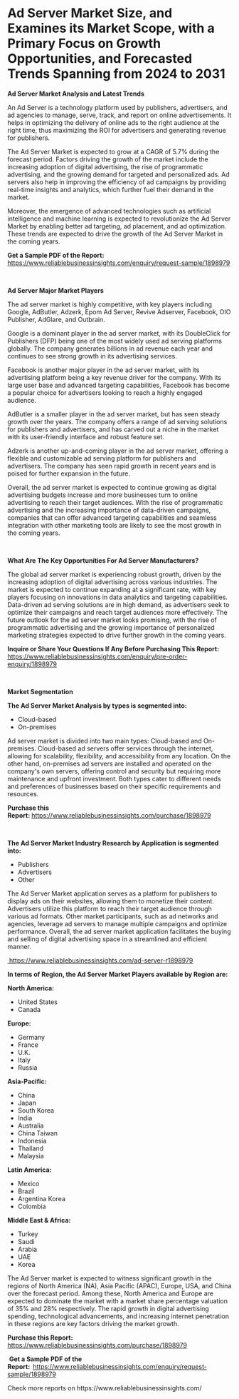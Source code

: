 <p><h1>Ad Server Market Size, and Examines its Market Scope, with a Primary Focus on Growth Opportunities, and Forecasted Trends Spanning from 2024 to 2031</h1></p><p><strong>Ad Server Market Analysis and Latest Trends</strong></p>
<p><p>An Ad Server is a technology platform used by publishers, advertisers, and ad agencies to manage, serve, track, and report on online advertisements. It helps in optimizing the delivery of online ads to the right audience at the right time, thus maximizing the ROI for advertisers and generating revenue for publishers.</p><p>The Ad Server Market is expected to grow at a CAGR of 5.7% during the forecast period. Factors driving the growth of the market include the increasing adoption of digital advertising, the rise of programmatic advertising, and the growing demand for targeted and personalized ads. Ad servers also help in improving the efficiency of ad campaigns by providing real-time insights and analytics, which further fuel their demand in the market.</p><p>Moreover, the emergence of advanced technologies such as artificial intelligence and machine learning is expected to revolutionize the Ad Server Market by enabling better ad targeting, ad placement, and ad optimization. These trends are expected to drive the growth of the Ad Server Market in the coming years.</p></p>
<p><strong>Get a Sample PDF of the Report:&nbsp;</strong> <a href="https://www.reliablebusinessinsights.com/enquiry/request-sample/1898979">https://www.reliablebusinessinsights.com/enquiry/request-sample/1898979</a></p>
<p>&nbsp;</p>
<p><strong>Ad Server Major Market Players</strong></p>
<p><p>The ad server market is highly competitive, with key players including Google, AdButler, Adzerk, Epom Ad Server, Revive Adserver, Facebook, OIO Publisher, AdGlare, and Outbrain. </p><p>Google is a dominant player in the ad server market, with its DoubleClick for Publishers (DFP) being one of the most widely used ad serving platforms globally. The company generates billions in ad revenue each year and continues to see strong growth in its advertising services.</p><p>Facebook is another major player in the ad server market, with its advertising platform being a key revenue driver for the company. With its large user base and advanced targeting capabilities, Facebook has become a popular choice for advertisers looking to reach a highly engaged audience.</p><p>AdButler is a smaller player in the ad server market, but has seen steady growth over the years. The company offers a range of ad serving solutions for publishers and advertisers, and has carved out a niche in the market with its user-friendly interface and robust feature set.</p><p>Adzerk is another up-and-coming player in the ad server market, offering a flexible and customizable ad serving platform for publishers and advertisers. The company has seen rapid growth in recent years and is poised for further expansion in the future.</p><p>Overall, the ad server market is expected to continue growing as digital advertising budgets increase and more businesses turn to online advertising to reach their target audiences. With the rise of programmatic advertising and the increasing importance of data-driven campaigns, companies that can offer advanced targeting capabilities and seamless integration with other marketing tools are likely to see the most growth in the coming years.</p></p>
<p>&nbsp;</p>
<p><strong>What Are The Key Opportunities For Ad Server Manufacturers?</strong></p>
<p><p>The global ad server market is experiencing robust growth, driven by the increasing adoption of digital advertising across various industries. The market is expected to continue expanding at a significant rate, with key players focusing on innovations in data analytics and targeting capabilities. Data-driven ad serving solutions are in high demand, as advertisers seek to optimize their campaigns and reach target audiences more effectively. The future outlook for the ad server market looks promising, with the rise of programmatic advertising and the growing importance of personalized marketing strategies expected to drive further growth in the coming years.</p></p>
<p><strong>Inquire or Share Your Questions If Any Before Purchasing This Report:</strong> <a href="https://www.reliablebusinessinsights.com/enquiry/pre-order-enquiry/1898979">https://www.reliablebusinessinsights.com/enquiry/pre-order-enquiry/1898979</a></p>
<p>&nbsp;</p>
<p><strong>Market Segmentation</strong></p>
<p><strong>The Ad Server Market Analysis by types is segmented into:</strong></p>
<p><ul><li>Cloud-based</li><li>On-premises</li></ul></p>
<p><p>Ad server market is divided into two main types: Cloud-based and On-premises. Cloud-based ad servers offer services through the internet, allowing for scalability, flexibility, and accessibility from any location. On the other hand, on-premises ad servers are installed and operated on the company's own servers, offering control and security but requiring more maintenance and upfront investment. Both types cater to different needs and preferences of businesses based on their specific requirements and resources.</p></p>
<p><strong>Purchase this Report:&nbsp;</strong><a href="https://www.reliablebusinessinsights.com/purchase/1898979">https://www.reliablebusinessinsights.com/purchase/1898979</a></p>
<p>&nbsp;</p>
<p><strong>The Ad Server Market Industry Research by Application is segmented into:</strong></p>
<p><ul><li>Publishers</li><li>Advertisers</li><li>Other</li></ul></p>
<p><p>The Ad Server Market application serves as a platform for publishers to display ads on their websites, allowing them to monetize their content. Advertisers utilize this platform to reach their target audience through various ad formats. Other market participants, such as ad networks and agencies, leverage ad servers to manage multiple campaigns and optimize performance. Overall, the ad server market application facilitates the buying and selling of digital advertising space in a streamlined and efficient manner.</p></p>
<p><a href="https://www.reliablebusinessinsights.com/ad-server-r1898979">&nbsp;https://www.reliablebusinessinsights.com/ad-server-r1898979</a></p>
<p><strong>In terms of Region, the Ad Server Market Players available by Region are:</strong></p>
<p>
    <p> <strong> North America: </strong>
        <ul>
            <li>United States</li>
            <li>Canada</li>
        </ul>
        </p> 
    <p> <strong> Europe: </strong>
        <ul>
            <li>Germany</li>
            <li>France</li>
            <li>U.K.</li>
            <li>Italy</li>
            <li>Russia</li>
        </ul>
        </p> 
    <p> <strong> Asia-Pacific: </strong>
        <ul>
            <li>China</li>
            <li>Japan</li>
            <li>South Korea</li>
            <li>India</li>
            <li>Australia</li>
            <li>China Taiwan</li>
            <li>Indonesia</li>
            <li>Thailand</li>
            <li>Malaysia</li>
        </ul>
        </p> 
    <p> <strong> Latin America: </strong>
        <ul>
            <li>Mexico</li>
            <li>Brazil</li>
            <li>Argentina Korea</li>
            <li>Colombia</li>
        </ul>
        </p> 
    <p> <strong> Middle East & Africa: </strong>
        <ul>
            <li>Turkey</li>
            <li>Saudi</li>
            <li>Arabia</li>
            <li>UAE</li>
            <li>Korea</li>
        </ul>
    </p>
    </p>
<p><p>The Ad Server market is expected to witness significant growth in the regions of North America (NA), Asia Pacific (APAC), Europe, USA, and China over the forecast period. Among these, North America and Europe are expected to dominate the market with a market share percentage valuation of 35% and 28% respectively. The rapid growth in digital advertising spending, technological advancements, and increasing internet penetration in these regions are key factors driving the market growth.</p></p>
<p><strong>Purchase this Report: </strong><a href="https://www.reliablebusinessinsights.com/purchase/1898979">https://www.reliablebusinessinsights.com/purchase/1898979</a></p>
<p>&nbsp;<strong>Get a Sample PDF of the Report:&nbsp;&nbsp;</strong><a href="https://www.reliablebusinessinsights.com/enquiry/request-sample/1898979">https://www.reliablebusinessinsights.com/enquiry/request-sample/1898979</a></p>
<p><strong></strong></p>
<p>Check more reports on https://www.reliablebusinessinsights.com/</p>